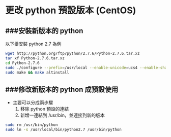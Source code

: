 # 更改 python 預設版本 (CentOS)

<script type="text/javascript" src="../js/general.js"></script>

###安裝新版本的 python
---

以下舉安裝 python 2.7 為例

```Bash
wget http://python.org/ftp/python/2.7.6/Python-2.7.6.tar.xz
tar xf Python-2.7.6.tar.xz
cd Python-2.7.6
sudo ./configure --prefix=/usr/local --enable-unicode=ucs4 --enable-shared LDFLAGS="-Wl,-rpath /usr/local/lib"
sudo make && make altinstall
```

###修改新版本的 python 成預設使用
---

* 主要可以分成兩步驟
  1. 移除 python 預設的連結
  2. 新增一連結到 /usr/bin，並連接到新的版本

```Bash
sudo rm /usr/bin/python
sudo ln -s /usr/local/bin/python2.7 /usr/bin/python
```